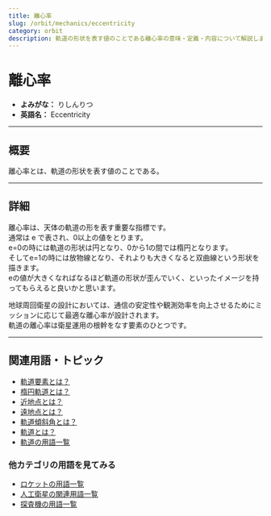 ```yaml
---
title: 離心率
slug: /orbit/mechanics/eccentricity
category: orbit
description: 軌道の形状を表す値のことである離心率の意味・定義・内容について解説します。  
---
```


# 離心率

- **よみがな：** りしんりつ  
- **英語名：** Eccentricity  

---

## 概要

離心率とは、軌道の形状を表す値のことである。  

---

## 詳細

離心率は、天体の軌道の形を表す重要な指標です。  
通常は e で表され、0以上の値をとります。  
e=0の時には軌道の形状は円となり、0から1の間では楕円となります。  
そしてe=1の時には放物線となり、それよりも大きくなると双曲線という形状を描きます。  
eの値が大きくなればなるほど軌道の形状が歪んでいく、といったイメージを持ってもらえると良いかと思います。  

地球周回衛星の設計においては、通信の安定性や観測効率を向上させるためにミッションに応じて最適な離心率が設計されます。  
軌道の離心率は衛星運用の根幹をなす要素のひとつです。  

---

## 関連用語・トピック

- [軌道要素とは？](/docs/orbit/mechanics/orbital-elements)
- [楕円軌道とは？](/docs/orbit/type/elliptical-orbit)
- [近地点とは？](/docs/orbit/mechanics/perigee)
- [遠地点とは？](/docs/orbit/mechanics/apogee)
- [軌道傾斜角とは？](/docs/orbit/mechanics/inclination)
- [軌道とは？](/docs/orbit/orbit)
- [軌道の用語一覧](/docs/category/orbit)

### 他カテゴリの用語を見てみる
- [ロケットの用語一覧](/docs/category/rocket)
- [人工衛星の関連用語一覧](/docs/category/satellite)
- [探査機の用語一覧](/docs/category/explorer)
